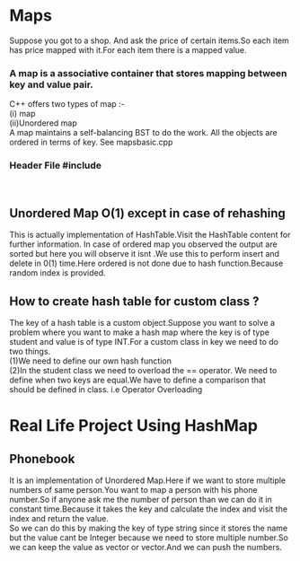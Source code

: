 # Maps<br>
Suppose you got to a shop. And ask the price of certain items.So each item has price mapped with 
it.For each item there is a mapped value.<br>
 
### A map is a associative container that stores mapping between key and value pair.<br>
C++ offers two types of map :- <br>
                     (i) map<br>
                     (ii)Unordered map<br>
A map maintains a self-balancing BST to do the work. All the objects are ordered in terms of key.
See mapsbasic.cpp<br>
### Header File #include<map>
<br>
 
 ## Unordered Map O(1) except in case of rehashing
This is actually implementation of HashTable.Visit the HashTable content for further information.
In case of ordered map you observed the output are sorted but here you will observe it isnt .We use 
this to perform insert and delete in 0(1) time.Here ordered is not done due to hash function.Because
random index is provided.<br>

## How to create hash table for custom class ?<br>
The key of a hash table is a custom object.Suppose you want to solve a problem where you want to make
a hash map where the key is of type student and value is of type INT.For a custom class in key
we need to do two things.<br>
(1)We need to define our own hash function<br>
(2)In the student class we need to overload the == operator. We need to define when two keys are
   equal.We have to define a comparison that should be defined in class. i.e Operator Overloading
<br>


# Real Life Project Using HashMap
## Phonebook
It is an implementation of Unordered Map.Here if we want to store multiple numbers
of same person.You want to map a person with his phone number.So if anyone ask 
me the number of person than we can do it in constant time.Because it takes the key
and calculate the index and visit the index and return the value.<br>
So we can do this by making the key of type string since it stores the name but 
the value cant be Integer because we need to store multiple number.So we can keep
the value as vector<Int> or vector<String>.And we can push the numbers.
   
